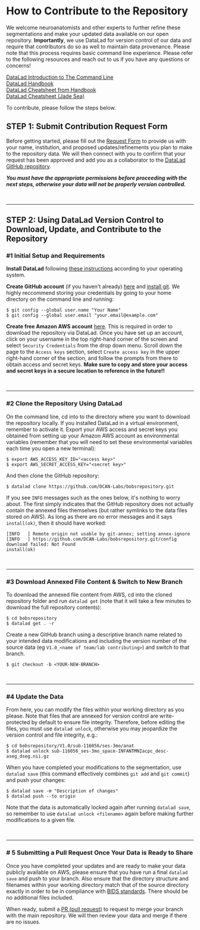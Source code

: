 # How to Contribute to the Repository

We welcome neuroanatomists and other experts to further refine these segmentations and make your updated data available on our open repository. **Importantly**, we use DataLad for version control of our data and require that contributors do so as well to maintain data provenance. Please note that this process requires basic command line experience. Please refer to the following resources and reach out to us if you have any questions or concerns!

[DataLad Introduction to The Command Line](https://handbook.datalad.org/en/latest/intro/howto.html#the-command-line)<br> 
[DataLad Handbook](https://handbook.datalad.org/en/latest/index.html)<br>
[DataLad Cheatsheet from Handbook](https://handbook.datalad.org/en/latest/basics/101-136-cheatsheet.html)<br>
[DataLad Cheatsheet (Jade Sea)](https://handbook.datalad.org/en/latest/basics/101-136-cheatsheet.html)

To contribute, please follow the steps below.

## STEP 1: Submit Contribution Request Form

Before getting started, please fill out the [Request Form](https://docs.google.com/forms/d/e/1FAIpQLSdppXSfL7RZ2jxo5t8ufh2jZ5tgNLaAKb5pzfOJ8md9F22PsQ/viewform?usp=sf_link) to provide us with your name, institution, and proposed updates/refinements you plan to make to the repository data. We will then connect with you to confirm that your request has been approved and add you as a collaborator to the [DataLad GitHub repository](https://github.com/DCAN-Labs/bobsrepository). 

***You must have the appropriate permissions before proceeding with the next steps, otherwise your data will not be properly version controlled.***

<br>

--------

## STEP 2: Using DataLad Version Control to Download, Update, and Contribute to the Repository

### #1 Initial Setup and Requirements
**Install DataLad** following [these instructions](https://handbook.datalad.org/en/latest/intro/installation.html#installation-and-configuration) according to your operating system.

**Create GitHub account** (if you haven't already) [here](https://docs.github.com/en/get-started/start-your-journey/creating-an-account-on-github) and [install git](https://github.com/git-guides/install-git). We highly reccommend storing your credentials by going to your home directory on the command line and running:<br>
```
$ git config --global user.name "Your Name"
$ git config --global user.email "your.email@example.com"
```

**Create free Amazon AWS account** [here](https://portal.aws.amazon.com/gp/aws/developer/registration/index.html?refid=em_127222&p=free&c=hp&z=1). This is required in order to download the repository via DataLad. Once you have set up an account, click on your username in the top right-hand corner of the screen and select `Security Credentials` from the drop down menu. Scroll down the page to the `Access keys` section, select `Create access key` in the upper right-hand corner of the section, and follow the prompts from there to obtain access and secret keys. **Make sure to copy and store your access and secret keys in a secure location to reference in the future!!**

<br>

------------

### #2 Clone the Repository Using DataLad
On the command line, cd into to the directory where you want to download the repository locally. If you installed DataLad in a virtual environment, remember to activate it. Export your AWS access and secret keys you obtained from setting up your Amazon AWS account as environmental variables (remember that you will need to set these environmental variables each time you open a new terminal):
```
$ export AWS_ACCESS_KEY_ID="<access key>"
$ export AWS_SECRET_ACCESS_KEY="<secret key>"
```

And then clone the GitHub repository:
```
$ datalad clone https://github.com/DCAN-Labs/bobsrepository.git
```

If you see `INFO` messages such as the ones below, it's nothing to worry about. The first simply indicates that the GitHub repository does not actually contain the annexed files themselves (but rather symlinks to the data files stored on AWS). As long as there are no error messages and it says `install(ok)`, then it should have worked:
```
[INFO   ] Remote origin not usable by git-annex; setting annex-ignore
[INFO   ] https://github.com/DCAN-Labs/bobsrepository.git/config download failed: Not Found
install(ok)
```
<br>

----------
### #3 Download Annexed File Content & Switch to New Branch

To download the annexed file content from AWS, cd into the cloned repository folder and run `datalad get` (note that it will take a few minutes to download the full repository contents):
```
$ cd bobsrepository
$ datalad get . -r
```

Create a new GitHub branch using a descriptive branch name related to your intended data modifications and including the version number of the source data (eg `V1.0_<name of team/lab contributing>`) and switch to that branch.
```
$ git checkout -b <YOUR-NEW-BRANCH>
```

<br>

----------
### #4 Update the Data 
From here, you can modify the files within your working directory as you please. Note that files that are annexed for version control are write-protected by default to ensure file integrity. Therefore, before editing the files, you must use `datalad unlock`, otherwise you may jeopardize the version control and file integrity, e.g.:

```
$ cd bobsrepository/V1.0/sub-116056/ses-3mo/anat
$ datalad unlock sub-116056_ses-3mo_space-INFANTMNIacpc_desc-aseg_dseg.nii.gz
```

When you have completed your modifications to the segmentation, use `datalad save` (this command effectively combines `git add` and `git commit`) and push your changes:
```
$ datalad save -m "Description of changes"
$ datalad push --to origin
```

Note that the data is automatically locked again after running `datalad save`, so remember to use `datalad unlock <filename>` again before making further modifications to a given file. 

<br>

-----------

### # 5 Submitting a Pull Request Once Your Data is Ready to Share
Once you have completed your updates and are ready to make your data publicly available on AWS, please ensure that you have run a final `datalad save` and push to your branch. Also ensure that the directory structure and filenames within your working directory match that of the source directory exactly in order to be in compliance with [BIDS standards](https://bids.neuroimaging.io/). There should be no additional files included.

When ready, submit a [PR (pull request)](https://docs.github.com/en/pull-requests/collaborating-with-pull-requests/proposing-changes-to-your-work-with-pull-requests/about-pull-requests) to request to merge your branch with the main repository. We will then review your data and merge if there are no issues.

<br>

